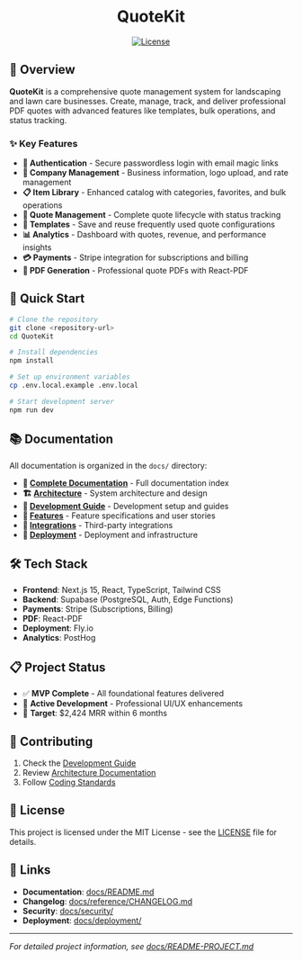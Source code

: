 <p align="center">
  <h1 align="center">QuoteKit</h1>
</p>

<p align="center">
  <a href="https://opensource.org/licenses/MIT" rel="nofollow"><img src="https://img.shields.io/github/license/kolbysisk/next-supabase-stripe-starter" alt="License"></a>
</p>

## 🌟 Overview

**QuoteKit** is a comprehensive quote management system for landscaping and lawn care businesses. Create, manage, track, and deliver professional PDF quotes with advanced features like templates, bulk operations, and status tracking.

### ✨ Key Features

- **🔐 Authentication** - Secure passwordless login with email magic links
- **🏢 Company Management** - Business information, logo upload, and rate management
- **📋 Item Library** - Enhanced catalog with categories, favorites, and bulk operations
- **💼 Quote Management** - Complete quote lifecycle with status tracking
- **📝 Templates** - Save and reuse frequently used quote configurations
- **📊 Analytics** - Dashboard with quotes, revenue, and performance insights
- **💳 Payments** - Stripe integration for subscriptions and billing
- **📄 PDF Generation** - Professional quote PDFs with React-PDF

## 🚀 Quick Start

```bash
# Clone the repository
git clone <repository-url>
cd QuoteKit

# Install dependencies
npm install

# Set up environment variables
cp .env.local.example .env.local

# Start development server
npm run dev
```

## 📚 Documentation

All documentation is organized in the `docs/` directory:

- **📖 [Complete Documentation](docs/README.md)** - Full documentation index
- **🏗️ [Architecture](docs/architecture/README.md)** - System architecture and design
- **🚀 [Development Guide](docs/development/README.md)** - Development setup and guides
- **🎯 [Features](docs/features/README.md)** - Feature specifications and user stories
- **🔧 [Integrations](docs/integrations/README.md)** - Third-party integrations
- **🚀 [Deployment](docs/deployment/README.md)** - Deployment and infrastructure

## 🛠️ Tech Stack

- **Frontend**: Next.js 15, React, TypeScript, Tailwind CSS
- **Backend**: Supabase (PostgreSQL, Auth, Edge Functions)
- **Payments**: Stripe (Subscriptions, Billing)
- **PDF**: React-PDF
- **Deployment**: Fly.io
- **Analytics**: PostHog

## 📋 Project Status

- ✅ **MVP Complete** - All foundational features delivered
- 🚀 **Active Development** - Professional UI/UX enhancements
- 🎯 **Target**: $2,424 MRR within 6 months

## 🤝 Contributing

1. Check the [Development Guide](docs/development/README.md)
2. Review [Architecture Documentation](docs/architecture/README.md)
3. Follow [Coding Standards](docs/features/prd/architecture/coding-standards.md)

## 📄 License

This project is licensed under the MIT License - see the [LICENSE](docs/reference/LICENSE) file for details.

## 🔗 Links

- **Documentation**: [docs/README.md](docs/README.md)
- **Changelog**: [docs/reference/CHANGELOG.md](docs/reference/CHANGELOG.md)
- **Security**: [docs/security/](docs/security/)
- **Deployment**: [docs/deployment/](docs/deployment/)

---

*For detailed project information, see [docs/README-PROJECT.md](docs/README-PROJECT.md)*
